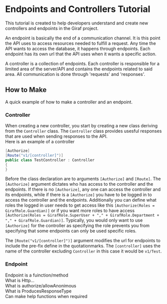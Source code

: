 # Endpoints and Controllers Tutorial
This tutorial is created to help developers understand and create new controllers and endpoints in the Giraf project.

An endpoint is basically the end of a communication channel.
It is this point the API uses to access resources needed to fulfill a request.
Any time the API wants to access the database, it happens through endpoints.
Each endpoint has its own url that the API uses when it wants a specific action. 

A controller is a collection of endpoints.
Each controller is responsible for a limited area of the server/API and contains the endpoints related to said area.
All communication is done through 'requests' and 'responses'.

## How to Make
A quick example of how to make a controller and an endpoint. 

### Controller
When creating a new controller, you start by creating a new class deriving from the `Controller` class.
The `Controller` class provides usesful responses that are used when sending responses to the API.\
Here is an example of a controller
```C# 
[Authorize]
[Route("v1/[controller]")]
public class TestController : Controller
{
}
```
Before the class declaration are to arguments `[Authorize]` and `[Route]`.
The `[Authorize]` argument dictates who has access to the controller and the endpoints. 
If there is no `[Authorize]`, any one can access the controller and its endpoints, while if there is a `[Authorize]` you have to be logged in to access the controller and the endpoints. 
Additionally you can define what roles the logged in user needs to get access like this `[Authorize(Roles = GirafRole.Guardian)]` or if you want more roles to have access `[Authorize(Roles = GirafRole.SuperUser + "," + GirafRole.Department + "," + GirafRole.Guardian)]`.
Typically, you would only want to use `[Authorize]` for the controller as specifying the role prevents you from specifying that some endpoints can only be used specific roles.

The `[Route("v1/[controller]")]` argument modifies the url for endpoints to include the pre-fix define in the quotationmarks.
The `[controller]` uses the name of the controller excluding `Controller` in this case it would be `v1/Test`.

### Endpoint
Endpoint is a fuinction/method  
What is Http...  
What is authorize/allowAnonimous  
What is ProducesResponseType  
Can make help functions when required  
